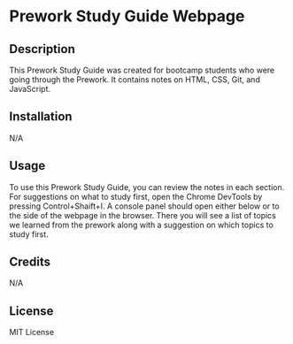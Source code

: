 # Prework Study Guide Webpage

## Description

This Prework Study Guide was created for bootcamp students who were going through the Prework. It contains notes on HTML, CSS, Git, and JavaScript.

## Installation

N/A

## Usage

To use this Prework Study Guide, you can review the notes in each section. For suggestions on what to study first, open the Chrome DevTools by pressing Control+Shaift+I. A console panel should open either below or to the side of the webpage in the browser. There you will see a list of topics we learned from the prework along with a suggestion on which topics to study first.

## Credits

N/A

## License

MIT License